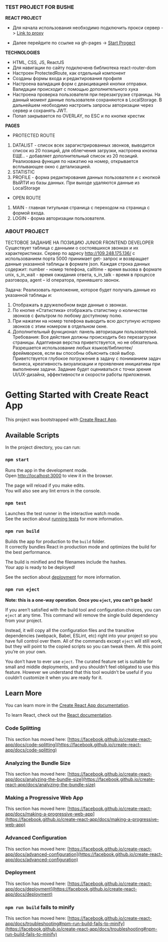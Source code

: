 ### TEST PROJECT FOR BUSHE

**REACT PROJECT**
* Для начала использования необходимо подключить прокси сервер ->
[Link to proxy](https://cors-anywhere.herokuapp.com/)

* Далее перейдите по ссылке на gh-pages ->
[Start Progect](https://pavel-khokhlov.github.io/bushe-react/)

**TECHNOLOGIES**
* HTML, CSS, JS, ReactJS
* Для навигации по сайту подключенв библиотека react-router-dom
* Настроен ProtectedRoute, как отдельный компонент
* Созданы формы входа и редактирования профиля
* Настроена валидация форм с деакцивацией кнопки отправки. Валидации происходит с помощью дополнительного хука
* Настроена проверка пользователя при перезакгрузке страницы. На данный момент данные пользователя сохраняются в LocalStorage. В дальнейшем необходимо настроить запросы авторизации через сервер и сохранять JWT.
* Попап закрывается по OVERLAY, по ESC и по кнопке крестик

**PAGES**
* PROTECTED ROUTE
1. DATALIST - список всех зарагистрированных звонков, выводится список из 20 позиций, для облегчения загрузки, настроена кнопка ЕЩЕ.. - добавляет дополнительный список из 20 позиций. Реализована функция по нажатию на номер, открывается всплывающее окно с детализацией.
2. STATISTIC
3. PROFILE - форма редактирования данных пользователя и с кнопкой ВЫЙТИ из базы данных. При выходе удаляются данные из LocalStorage

* OPEN ROUTE
1. MAIN - главная титульная страница с переходом на страница с формой входа.
2. LOGIN - форма авторизации пользователя.

### ABOUT PROJECT
ТЕСТОВОЕ ЗАДАНИЕ НА ПОЗИЦИЮ
JUNIOR FRONTEND DEVELOPER
Существует таблица с данными о состоявшихся звонках и их характеристиках.
Сервер по адресу http://109.248.175.136/ с использованием порта 5000 принимает get- запрос и возвращает данные указанной таблицы в формате json.
Каждая строка данных содержит: number - номер телефона,
calltime - время вызова в формате unix, s_in_wait - время ожидания ответа, s_in_talk - время в процессе разговора, agent – id оператора, принявшего звонок.

Задача:
Реализовать приложение, которое будет получать данные из указанной таблицы и:
1. Отображать в дружелюбном виде данные о звонках.
2. По кнопке «Статистика» отображать статистику о количестве звонков с фильтром по любому доступному полю.
3. При нажатии на номер телефона выводить всю доступную историю звонков с этим номером в отдельном окне.
4. Дополнительный функционал: панель авторизации пользователей.
Требования:
Все действия должны происходить без перезагрузки страницы.
Адаптивная верстка приветствуется, но не обязательна.
Разрешается использование любых языков/библиотек/фреймворков, если вы способны объяснить свой выбор.
Приветствуется глубокое погружение в задачу с пониманием задач бизнеса, креативность визуализации и проявление инициативы при выполнении задачи.
Задание будет оцениваться с точки зрения UI/UX-дизайна, эффективности и скорости работы приложения.



# Getting Started with Create React App

This project was bootstrapped with [Create React App](https://github.com/facebook/create-react-app).

## Available Scripts

In the project directory, you can run:

### `npm start`

Runs the app in the development mode.\
Open [http://localhost:3000](http://localhost:3000) to view it in the browser.

The page will reload if you make edits.\
You will also see any lint errors in the console.

### `npm test`

Launches the test runner in the interactive watch mode.\
See the section about [running tests](https://facebook.github.io/create-react-app/docs/running-tests) for more information.

### `npm run build`

Builds the app for production to the `build` folder.\
It correctly bundles React in production mode and optimizes the build for the best performance.

The build is minified and the filenames include the hashes.\
Your app is ready to be deployed!

See the section about [deployment](https://facebook.github.io/create-react-app/docs/deployment) for more information.

### `npm run eject`

**Note: this is a one-way operation. Once you `eject`, you can’t go back!**

If you aren’t satisfied with the build tool and configuration choices, you can `eject` at any time. This command will remove the single build dependency from your project.

Instead, it will copy all the configuration files and the transitive dependencies (webpack, Babel, ESLint, etc) right into your project so you have full control over them. All of the commands except `eject` will still work, but they will point to the copied scripts so you can tweak them. At this point you’re on your own.

You don’t have to ever use `eject`. The curated feature set is suitable for small and middle deployments, and you shouldn’t feel obligated to use this feature. However we understand that this tool wouldn’t be useful if you couldn’t customize it when you are ready for it.

## Learn More

You can learn more in the [Create React App documentation](https://facebook.github.io/create-react-app/docs/getting-started).

To learn React, check out the [React documentation](https://reactjs.org/).

### Code Splitting

This section has moved here: [https://facebook.github.io/create-react-app/docs/code-splitting](https://facebook.github.io/create-react-app/docs/code-splitting)

### Analyzing the Bundle Size

This section has moved here: [https://facebook.github.io/create-react-app/docs/analyzing-the-bundle-size](https://facebook.github.io/create-react-app/docs/analyzing-the-bundle-size)

### Making a Progressive Web App

This section has moved here: [https://facebook.github.io/create-react-app/docs/making-a-progressive-web-app](https://facebook.github.io/create-react-app/docs/making-a-progressive-web-app)

### Advanced Configuration

This section has moved here: [https://facebook.github.io/create-react-app/docs/advanced-configuration](https://facebook.github.io/create-react-app/docs/advanced-configuration)

### Deployment

This section has moved here: [https://facebook.github.io/create-react-app/docs/deployment](https://facebook.github.io/create-react-app/docs/deployment)

### `npm run build` fails to minify

This section has moved here: [https://facebook.github.io/create-react-app/docs/troubleshooting#npm-run-build-fails-to-minify](https://facebook.github.io/create-react-app/docs/troubleshooting#npm-run-build-fails-to-minify)
